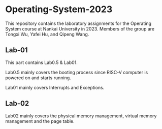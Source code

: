 # Operating-System-2023

This repository contains the laboratory assignments for the Operating System course at Nankai University in 2023. Members of the group are Tongxi Wu, Yafei Hu, and Qipeng Wang.

## Lab-01

This part contains Lab0.5 & Lab01.

Lab0.5 mainly covers the booting process since RISC-V computer is powered on and starts running.

Lab01 mainly covers Interrupts and Exceptions.

## Lab-02

Lab02 mainly covers the physical memory management, virtual memory management and the page table.
